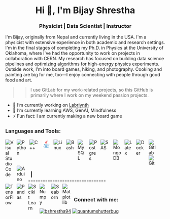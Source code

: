 <h1 align="center">Hi 👋, I'm Bijay Shrestha</h1>
<h3 align="center">Physicist | Data Scientist | Instructor</h3>

I'm Bijay, originally from Nepal and currently living in the USA. I'm a physicist with extensive experience in both academic and research settings. I'm in the final stages of completing my Ph.D. in Physics at the University of Oklahoma, where I've had the opportunity to work on projects in collaboration with CERN. My research has focused on building data science pipelines and optimizing algorithms for high-energy physics experiments. Outside work, I’m into board games, hiking, and photography. Cooking and painting are big for me, too—I enjoy connecting with people through good food and art.

>> I use GitLab for my work-related projects, so this GitHub is primarily where I work on my weekend passion projects. 

- 🔭 I’m currently working on [Labriynth](https://github.com/bshrestha-1/Labyrinth)
- 🌱 I’m currently learning AWS, GenAI, Mindfulness
- ⚡ Fun fact: I am currently making a new board game 






<h3 align="left">Languages and Tools:</h3>
<p align="left"> 
<a href="https://code.visualstudio.com/" target="_blank" rel="noreferrer"> <img align="left" alt="Visual Studio Code" width="26px" src="https://cdn.jsdelivr.net/gh/devicons/devicon/icons/vscode/vscode-original.svg" style="padding-right:10px;" /></a>
 <a href="https://www.python.org" target="_blank" rel="noreferrer"> <img align="left" alt= "Python" width ="30px" style="padding-right:10px;" src="https://cdn.jsdelivr.net/gh/devicons/devicon/icons/python/python-plain.svg" /></a>
<a href="https://www.w3schools.com/cpp/" target="_blank" rel="noreferrer"><img align="left" alt= "C++" width ="30px" style="padding-right:10px;" src="https://cdn.jsdelivr.net/gh/devicons/devicon@latest/icons/cplusplus/cplusplus-original.svg" /></a>
<a href="https://www.java.com" target="_blank" rel="noreferrer"><img align="left" alt="Java" width="26px" src="https://raw.githubusercontent.com/devicons/devicon/master/icons/java/java-original.svg" style="padding-right:10px;" /></a>
<a href="https://www.linux.org/" target="_blank" rel="noreferrer"> <img align="left" alt= "Linux" width ="30px" style="padding-right:10px;" src="https://cdn.jsdelivr.net/gh/devicons/devicon@latest/icons/linux/linux-original.svg" /></a>
<a href="https://www.gnu.org/software/bash/" target="_blank" rel="noreferrer"><img align="left" alt="Bash" width="26px" src="https://www.vectorlogo.zone/logos/gnu_bash/gnu_bash-icon.svg" style="padding-right:10px;" /></a>
<a href="https://www.mysql.com/" target="_blank" rel="noreferrer"><img align="left" alt="MySQL" width="26px" src="https://cdn.jsdelivr.net/gh/devicons/devicon/icons/mysql/mysql-original.svg" style="padding-right:10px;" /></a>
<a href="https://www.postgresql.org" target="_blank" rel="noreferrer"><img align="left" alt="Postgres" width="26px" src="https://cdn.jsdelivr.net/gh/devicons/devicon@latest/icons/postgresql/postgresql-original-wordmark.svg" style="padding-right:10px;" /></a>
<a href="https://www.sas.com/en_us/home.html" target="_blank" rel="noreferrer"> <img align="left" alt= "SAS" width ="30px" style="padding-right:10px;" src="https://cdn.jsdelivr.net/gh/devicons/devicon@latest/icons/sass/sass-original.svg" /></a>
<a href="https://www.mongodb.com/" target="_blank" rel="noreferrer"> <img align="left" alt="MongoDB" width="26px" src="https://cdn.jsdelivr.net/gh/devicons/devicon/icons/mongodb/mongodb-original.svg" style="padding-right:10px;" /></a>
<a href="https://www.latex-project.org/" target="_blank" rel="noreferrer"><img align="left" alt="Latex" width="26px" src="https://www.svgrepo.com/show/377983/latex.svg" style="padding-right:10px;" /></a>
                                   

<a href="https://www.docker.com/" target="_blank" rel="noreferrer"><img align="left" alt= "Docker" width ="30px" style="padding-right:10px;" src="https://cdn.jsdelivr.net/gh/devicons/devicon@latest/icons/docker/docker-original-wordmark.svg" /></a>
<a href="https://about.gitlab.com/" target="_blank" rel="noreferrer"><img align="left" alt="Gitlab" width="26px" src="https://cdn.jsdelivr.net/gh/devicons/devicon@latest/icons/gitlab/gitlab-original.svg" style="padding-right:10px;" /> </a>
 <a href="https://git-scm.com/" target="_blank" rel="noreferrer"><img align="left" alt="Git" width="26px" src="https://cdn.jsdelivr.net/gh/devicons/devicon/icons/git/git-original.svg" style="padding-right:10px;" /></a>
 <a href="https://www.arduino.cc/" target="_blank" rel="noreferrer"><img align="left" alt="Arduino" width="26px" src="https://cdn.worldvectorlogo.com/logos/arduino-1.svg" style="padding-right:10px;" /></a>

</p>
<br>

<h3 style="margin-bottom: 0;">&nbsp;&nbsp;&nbsp;&nbsp;&nbsp;&nbsp;&nbsp;&nbsp;&nbsp;&nbsp;&nbsp;&nbsp;&nbsp;&nbsp;|  <br>    
--------------------------------  </h3>
<a href="https://www.tensorflow.org" target="_blank" rel="noreferrer"> <img align="left" alt="TensorFlow" width="26px" src="https://cdn.jsdelivr.net/gh/devicons/devicon@latest/icons/tensorflow/tensorflow-original.svg" style="padding-right:10px;" /></a>
<a href="https://pandas.pydata.org/" target="_blank" rel="noreferrer"><img align="left" alt="Pandas" width="26px" src="https://cdn.jsdelivr.net/gh/devicons/devicon@latest/icons/pandas/pandas-original.svg" style="padding-right:10px;" /></a>
<a href="https://scikit-learn.org/" target="_blank" rel="noreferrer"> <img align="left" alt="Scikit Learn" width="26px" src="https://cdn.jsdelivr.net/gh/devicons/devicon@latest/icons/scikitlearn/scikitlearn-original.svg" style="padding-right:10px;" /></a>
<a href="https://numpy.org/" target="_blank" rel="noreferrer"><img align="left" alt="Numpy" width="26px" src="https://www.svgrepo.com/show/373938/numpy.svg" style="padding-right:10px;" /></a>
<a href="https://seaborn.pydata.org/" target="_blank" rel="noreferrer"> <img align="left" alt="Seaborn" width="26px" src="https://seaborn.pydata.org/_images/logo-mark-lightbg.svg" style="padding-right:10px;" /></a>
<a href="https://matplotlib.org/" target="_blank" rel="noreferrer"><img align="left" alt="Matplotlib" width="26px" src="https://cdn.jsdelivr.net/gh/devicons/devicon@latest/icons/matplotlib/matplotlib-original.svg" style="padding-right:10px;" /></a>

<br>

<h3 align="left">Connect with me:</h3>
<p align="left">
<a href="https://linkedin.com/in/bshrestha94" target="blank"><img align="center" src="https://www.svgrepo.com/show/475661/linkedin-color.svg" alt="bshrestha94" height="30" width="40" /></a>
<a href="https://instagram.com/quantumshutterbug" target="blank"><img align="center" src="https://www.svgrepo.com/show/475658/instagram-color.svg" alt="quantumshutterbug" height="30" width="40" /></a>
</p>

 <!--<<img align="left" alt="codeSTACKr's GitHub Stats" src="https://github-readme-stats.vercel.app/api?username=bshrestha-1&show_icons=true&hide_border=false&title_color=ff652f&icon_color=FFE400&bg_color=09131B&text_color=ffffff&border_color=0c1a25" /> -->
